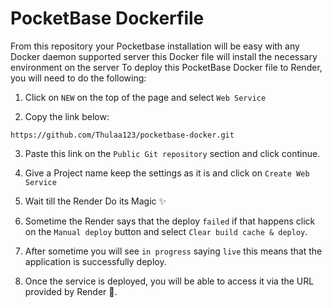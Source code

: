 # PocketBase Dockerfile

From this repository your Pocketbase installation will be easy with any Docker daemon supported server this Docker file will install the necessary environment on the server
To deploy this PocketBase Docker file to Render, you will need to do the following:

1. Click on `NEW` on the top of the page and select `Web Service`

2. Copy the link below:

```
https://github.com/Thulaa123/pocketbase-docker.git
```

3. Paste this link on the `Public Git repository` section and click continue.

4. Give a Project name keep the settings as it is and click on `Create Web Service`

5. Wait till the Render Do its Magic ✨

6. Sometime the Render says that the deploy `failed` if that happens click on the `Manual deploy` button and select `Clear build cache & deploy`.

7. After sometime you will see `in progress` saying `live` this means that the application is successfully deploy.

8. Once the service is deployed, you will be able to access it via the URL provided by Render 🚀.
